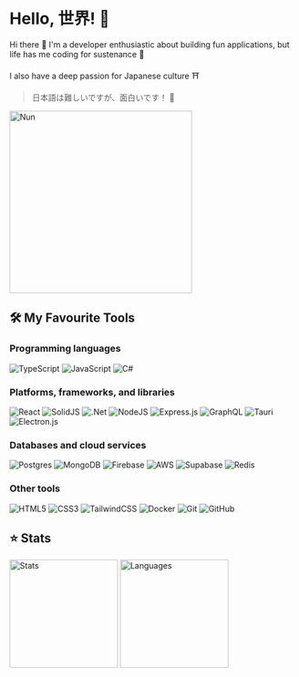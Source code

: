 # Hello, 世界! 🌠
Hi there 👋 I'm a developer enthusiastic about building fun applications, but life has me coding for sustenance 🌽

I also have a deep passion for Japanese culture ⛩️
> 日本語は難しいですが、面白いです！ 🐧

<div align="left">
  <img src="https://github.com/user-attachments/assets/8072481e-96b6-4cc3-8d77-58eb6331e97a" alt="Nun" width="320">
</div>

## 🛠️ My Favourite Tools
### Programming languages
![TypeScript](https://img.shields.io/badge/typescript-%23007ACC.svg?style=for-the-badge&logo=typescript&logoColor=white)
![JavaScript](https://img.shields.io/badge/javascript-%23323330.svg?style=for-the-badge&logo=javascript&logoColor=%23F7DF1E)
![C#](https://img.shields.io/badge/c%23-%23239120.svg?style=for-the-badge&logo=csharp&logoColor=white)
### Platforms, frameworks, and libraries
![React](https://img.shields.io/badge/react-%2320232a.svg?style=for-the-badge&logo=react&logoColor=%2361DAFB)
![SolidJS](https://img.shields.io/badge/SolidJS-2c4f7c?style=for-the-badge&logo=solid&logoColor=c8c9cb)
![.Net](https://img.shields.io/badge/.NET-5C2D91?style=for-the-badge&logo=.net&logoColor=white)
![NodeJS](https://img.shields.io/badge/node.js-6DA55F?style=for-the-badge&logo=node.js&logoColor=white)
![Express.js](https://img.shields.io/badge/express.js-%23404d59.svg?style=for-the-badge&logo=express&logoColor=%2361DAFB)
![GraphQL](https://img.shields.io/badge/-GraphQL-E10098?style=for-the-badge&logo=graphql&logoColor=white)
![Tauri](https://img.shields.io/badge/tauri-%2324C8DB.svg?style=for-the-badge&logo=tauri&logoColor=%23FFFFFF)
![Electron.js](https://img.shields.io/badge/Electron-191970?style=for-the-badge&logo=Electron&logoColor=white)
### Databases and cloud services
![Postgres](https://img.shields.io/badge/postgres-%23316192.svg?style=for-the-badge&logo=postgresql&logoColor=white)
![MongoDB](https://img.shields.io/badge/MongoDB-%234ea94b.svg?style=for-the-badge&logo=mongodb&logoColor=white)
![Firebase](https://img.shields.io/badge/firebase-a08021?style=for-the-badge&logo=firebase&logoColor=ffcd34)
![AWS](https://img.shields.io/badge/AWS-%23FF9900.svg?style=for-the-badge&logo=amazon-aws&logoColor=white)
![Supabase](https://img.shields.io/badge/Supabase-3ECF8E?style=for-the-badge&logo=supabase&logoColor=white)
![Redis](https://img.shields.io/badge/redis-%23DD0031.svg?style=for-the-badge&logo=redis&logoColor=white)
### Other tools
![HTML5](https://img.shields.io/badge/html5-%23E34F26.svg?style=for-the-badge&logo=html5&logoColor=white)
![CSS3](https://img.shields.io/badge/css3-%231572B6.svg?style=for-the-badge&logo=css3&logoColor=white)
![TailwindCSS](https://img.shields.io/badge/tailwindcss-%2338B2AC.svg?style=for-the-badge&logo=tailwind-css&logoColor=white)
![Docker](https://img.shields.io/badge/docker-%230db7ed.svg?style=for-the-badge&logo=docker&logoColor=white)
![Git](https://img.shields.io/badge/git-%23F05033.svg?style=for-the-badge&logo=git&logoColor=white)
![GitHub](https://img.shields.io/badge/github-%23121011.svg?style=for-the-badge&logo=github&logoColor=white)

## ⭐ Stats
<p>
  <img src="https://github-readme-stats.vercel.app/api?username=phucngo2&show_icons=true&count_private=true&theme=tokyonight&rank_icon=github&hide_border=true" alt="Stats" height="190">
  <img src="https://github-readme-stats.vercel.app/api/top-langs/?username=phucngo2&layout=compact&theme=tokyonight&langs_count=8&hide_border=true" alt="Languages" height="190">
</p>

<!--
**phucngo2/phucngo2** is a ✨ _special_ ✨ repository because its `README.md` (this file) appears on your GitHub profile.

Here are some ideas to get you started:

- 🔭 I’m currently working on ...
- 🌱 I’m currently learning ...
- 👯 I’m looking to collaborate on ...
- 🤔 I’m looking for help with ...
- 💬 Ask me about ...
- 📫 How to reach me: ...
- 😄 Pronouns: ...
- ⚡ Fun fact: ...
-->
<!--
## 🛠️ My Favourite Tools
### Programming languages
[![My Skills](https://skillicons.dev/icons?i=ts,js,cs)](https://skillicons.dev)
### Platforms, frameworks and libraries
[![My Skills](https://skillicons.dev/icons?i=react,solidjs)](https://skillicons.dev)
[![My Skills](https://skillicons.dev/icons?i=dotnet,nodejs,express,graphql)](https://skillicons.dev)
[![My Skills](https://skillicons.dev/icons?i=tauri,electron)](https://skillicons.dev)
### Databases and cloud services
[![My Skills](https://skillicons.dev/icons?i=postgres,mongodb,redis,firebase,supabase,aws)](https://skillicons.dev)
### Others
[![My Skills](https://skillicons.dev/icons?i=html,css,git,tailwind,docker,github)](https://skillicons.dev)

<img src="https://github-readme-stats.vercel.app/api?username=phucngo2&show_icons=true&count_private=true&theme=tokyonight&rank_icon=github&include_all_commits=true&hide_border=true" alt="Stats" height="190">

<img src="https://github.com/phucngo2/phucngo2/assets/85348631/90c90933-e7f4-4cfc-8384-a5bf1e81c927" alt="Minato Baqua Cat" width="320">
-->
